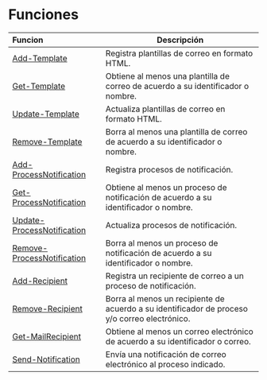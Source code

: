 # Funciones

| Funcion  | Descripción  |
|:---|---|
|[Add-Template](Add-Template.md)| Registra plantillas de correo en formato HTML.|
|[Get-Template](Get-Template.md)| Obtiene al menos una plantilla de correo de acuerdo a su identificador o nombre.|
|[Update-Template](Update-Template.md)| Actualiza plantillas de correo en formato HTML.|
|[Remove-Template](Remove-Template.md)| Borra al menos una plantilla de correo de acuerdo a su identificador o nombre.|
|[Add-ProcessNotification](Add-Process.md)| Registra procesos de notificación.|
|[Get-ProcessNotification](Get-Process.md)| Obtiene al menos un proceso de notificación de acuerdo a su identificador o nombre.|
|[Update-ProcessNotification](Update-Process.md)| Actualiza procesos de notificación.|
|[Remove-ProcessNotification](Remove-Process.md)| Borra al menos un proceso de notificación de acuerdo a su identificador o nombre.|
|[Add-Recipient](Add-Recipient.md)| Registra un recipiente de correo a un proceso de notificación.|
|[Remove-Recipient](Remove-Recipient.md)| Borra al menos un recipiente de acuerdo a su identificador de proceso y/o correo electrónico.|
|[Get-MailRecipient](Get-MailRecipient.md)| Obtiene al menos un correo electrónico de acuerdo a su identificador o correo.|
|[Send-Notification](Send-Notification.md)| Envía una notificación de correo electrónico al proceso indicado.|
